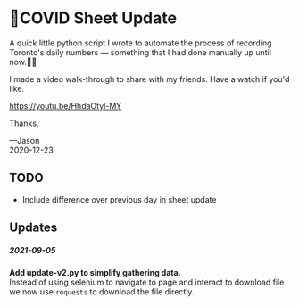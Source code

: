 # 🦠COVID Sheet Update
A quick little python script I wrote to automate the process of recording Toronto's daily numbers — something that I had done manually up until now.🤦‍♂️

I made a video walk-through to share with my friends. Have a watch if you'd like.

https://youtu.be/HhdaOtyl-MY

Thanks,

—Jason  
2020-12-23

## TODO
- Include difference over previous day in sheet update

## Updates

##### 2021-09-05
**Add update-v2.py to simplify gathering data.**  
Instead of using selenium to navigate to page and interact to 
download file we now use `requests` to download the file directly.  

